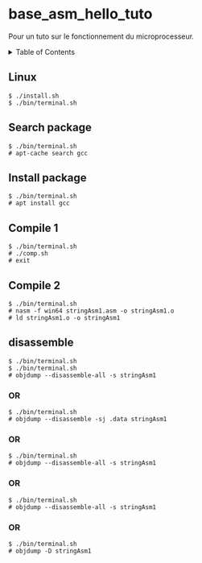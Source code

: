 # base_asm_hello_tuto

Pour un tuto sur le fonctionnement du microprocesseur.

<details>
  <summary>Table of Contents</summary>
  <ol>
    <li><a href="#linux">Linux</a></li>
    <li><a href="#search_package">Search package</a></li>
    <li><a href="#install_package">Install package</a></li>
    <li><a href="#compile_1">Compile 1</a></li>
    <li><a href="#compile_2">Compile 2</a></li>
    <li><a href="#disassemble">Disassemble</a></li>
  </ol>
</details>

## Linux

```
$ ./install.sh
$ ./bin/terminal.sh
```
## Search package

```
$ ./bin/terminal.sh
# apt-cache search gcc
```

## Install package

```
$ ./bin/terminal.sh
# apt install gcc
```

## Compile 1

```
$ ./bin/terminal.sh
# ./comp.sh
# exit
```

## Compile 2

```
$ ./bin/terminal.sh
# nasm -f win64 stringAsm1.asm -o stringAsm1.o
# ld stringAsm1.o -o stringAsm1
```

## disassemble

```
$ ./bin/terminal.sh
$ ./bin/terminal.sh
# objdump --disassemble-all -s stringAsm1
```
### OR

```
$ ./bin/terminal.sh
# objdump --disassemble -sj .data stringAsm1
```

### OR

```
$ ./bin/terminal.sh
# objdump --disassemble-all -s stringAsm1
```

### OR

```
$ ./bin/terminal.sh
# objdump --disassemble-all -s stringAsm1
```

### OR

```
$ ./bin/terminal.sh
# objdump -D stringAsm1
```

